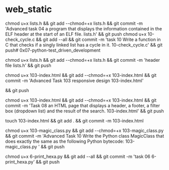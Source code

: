 # web_static
chmod u+x lists.h && git add --chmod=+x lists.h && git commit -m 'Advanced task 04 a program that displays the information contained in the ELF header at the start of an ELF file. lists.h' && git push
chmod u+x 10-check_cycle.c && git add --all && git commit -m 'task 10 Write a function in C that checks if a singly linked list has a cycle in it. 10-check_cycle.c' && git push# 0x07-python-test_driven_development

chmod u+x lists.h && git add --chmod=+x lists.h && git commit -m 'header file lists.h' && git push

chmod u+x 103-index.html && git add --chmod=+x 103-index.html && git commit -m 'Advanced Task 103 responsive design 103-index.html'

&& git push

chmod u+x 103-index.html && git add --chmod=+x 103-index.html && git commit -m 'Task 08 an HTML page that displays a header, a footer, a filter box (dropdown list) and the result of the search. 103-index.html'
 && git push

touch 103-index.html && git add . && git commit -m 103-index.html


chmod u+x 103-magic_class.py && git add --chmod=+x 103-magic_class.py && git commit -m 'Advanced Task 10 Write the Python class MagicClass that does exactly the same as the following Python bytecode: 103-magic_class.py ' && git push

chmod u+x 6-print_hexa.py && git add --all && git commit -m 'task 06 6-print_hexa.py' && git push
